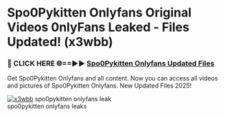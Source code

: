 # Spo0Pykitten Onlyfans Original Videos 0nlyFans Leaked - Files Updated! (x3wbb)

<h3>🔴 CLICK HERE 🌐==►► <a href="https://tinyurl.com/3hn5wdd3" rel="nofollow">Spo0Pykitten Onlyfans Updated Files</a></h3>

Get Spo0Pykitten Onlyfans and all content. Now you can access all videos and pictures of Spo0Pykitten Onlyfans. New Updated Files 2025!

[![x3wbb](https://i.imgur.com/4HnBqBT.gif)](https://tinyurl.com/3hn5wdd3)
spo0pykitten onlyfans leak<br>
spo0pykitten onlyfans leaks